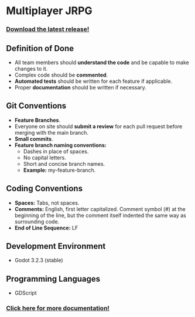 # Multiplayer JRPG
### [Download the latest release!](https://github.com/NTI-Gymnasieingenjor/Multiplayer-JRPG/releases)

## Definition of Done

- All team members should **understand the code** and be capable to make changes to it.
- Complex code should be **commented**.
- **Automated tests** should be written for each feature if applicable.
- Proper **documentation** should be written if necessary.

## Git Conventions

- **Feature Branches**.
- Everyone on site should **submit a review** for each pull request before merging with the main branch.
- **Small commits**.
- **Feature branch naming conventions:**
    - Dashes in place of spaces.
    - No capital letters.
    - Short and concise branch names.
    - **Example:** my-feature-branch. 

## Coding Conventions

- **Spaces:** Tabs, not spaces. 
- **Comments:** English, first letter capitalized. Comment symbol (#) at the beginning of the line, but the comment itself indented the same way as surrounding code.
- **End of Line Sequence:** LF

## Development Environment

- Godot 3.2.3 (stable)

## Programming Languages

- GDScript

### [Click here for more documentation!](https://github.com/NTI-Gymnasieingenjor/Multiplayer-JRPG/blob/main/documentation.md)
